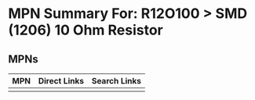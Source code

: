 



# MPN Summary For: R12O100 > SMD (1206) 10 Ohm Resistor

## MPNs
  

|MPN|Direct Links|Search Links|
| :--- | :--- | :--- |
||||
